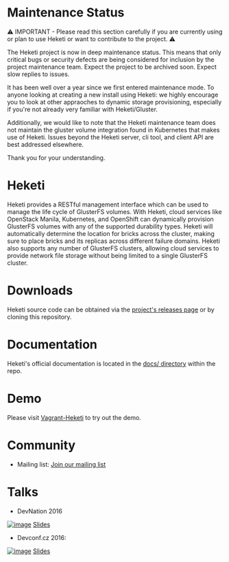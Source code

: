 
# Maintenance Status

⚠️ IMPORTANT - Please read this section carefully if you are currently using or plan to use Heketi or want to contribute to the project. ⚠️

The Heketi project is now in deep maintenance status. This means that only critical bugs or security defects are being considered for inclusion by the project maintenance team. Expect the project to be archived soon. Expect slow replies to issues.

It has been well over a year since we first entered maintenance mode. To anyone looking at
creating a new install using Heketi: we highly encourage you to look at other appraoches
to dynamic storage provisioning, especially if you're not already very familiar with
Heketi/Gluster.

Additionally, we would like to note that the Heketi maintenance team does not maintain the gluster volume integration found in Kubernetes that makes use of Heketi. Issues beyond the Heketi server, cli tool, and client API are best addressed elsewhere.

Thank you for your understanding.


# Heketi
Heketi provides a RESTful management interface which can be used to manage the life cycle of GlusterFS volumes.  With Heketi, cloud services like OpenStack Manila, Kubernetes, and OpenShift can dynamically provision GlusterFS volumes with any of the supported durability types.  Heketi will automatically determine the location for bricks across the cluster, making sure to place bricks and its replicas across different failure domains.  Heketi also supports any number of GlusterFS clusters, allowing cloud services to provide network file storage without being limited to a single GlusterFS cluster.


# Downloads

Heketi source code can be obtained via the
[project's releases page](https://github.com/heketi/heketi/releases)
or by cloning this repository.

# Documentation

Heketi's official documentation is located in the
[docs/ directory](https://github.com/heketi/heketi/tree/master/docs/)
within the repo.

# Demo
Please visit [Vagrant-Heketi](https://github.com/heketi/vagrant-heketi) to try out the demo.

# Community

* Mailing list: [Join our mailing list](http://lists.gluster.org/mailman/listinfo/heketi-devel)

# Talks

* DevNation 2016

[![image](https://img.youtube.com/vi/gmEUnOmDziQ/3.jpg)](https://youtu.be/gmEUnOmDziQ)
[Slides](http://bit.ly/29avBJX)

* Devconf.cz 2016:

[![image](https://img.youtube.com/vi/jpkG4wciy4U/3.jpg)](https://www.youtube.com/watch?v=jpkG4wciy4U) [Slides](https://github.com/lpabon/go-slides)

